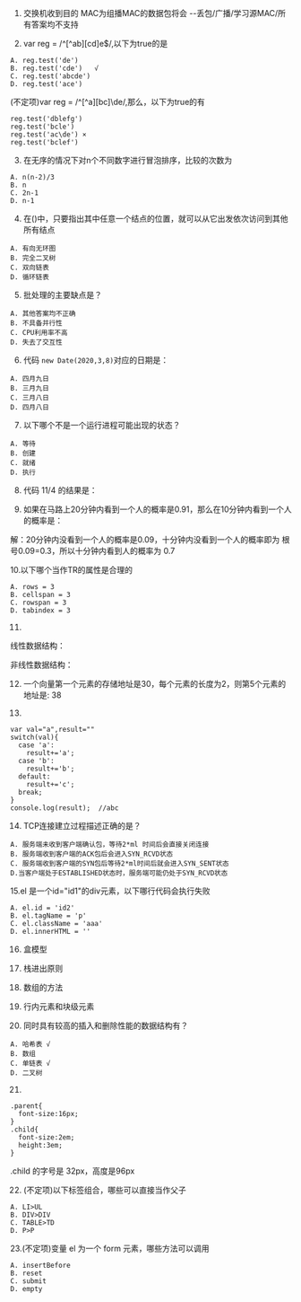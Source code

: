 1. 交换机收到目的 MAC为组播MAC的数据包将会 --丢包/广播/学习源MAC/所有答案均不支持

2. var reg = /^[^ab][cd]e$/,以下为true的是
```
A. reg.test('de')
B. reg.test('cde')   √
C. reg.test('abcde')
D. reg.test('ace')
```

(不定项)var reg = /^[^a][bc]\de/,那么，以下为true的有
```
reg.test('dblefg')
reg.test('bcle') 
reg.test('ac\de') ×
reg.test('bclef')
```

3. 在无序的情况下对n个不同数字进行冒泡排序，比较的次数为
```
A. n(n-2)/3
B. n
C. 2n-1
D. n-1
```
4. 在()中，只要指出其中任意一个结点的位置，就可以从它出发依次访问到其他所有结点
```
A. 有向无环图
B. 完全二叉树
C. 双向链表
D. 循环链表
```
5. 批处理的主要缺点是？
```
A. 其他答案均不正确
B. 不具备并行性
C. CPU利用率不高
D. 失去了交互性
```
6. 代码 `new Date(2020,3,8)`对应的日期是：
```
A. 四月九日
B. 三月九日
C. 三月八日
D. 四月八日
```
7. 以下哪个不是一个运行进程可能出现的状态？
```
A. 等待
B. 创建
C. 就绪
D. 执行
```
8. 代码 11/4 的结果是：

9. 如果在马路上20分钟内看到一个人的概率是0.91，那么在10分钟内看到一个人的概率是：

解：20分钟内没看到一个人的概率是0.09，十分钟内没看到一个人的概率即为 根号0.09=0.3，所以十分钟内看到人的概率为 0.7

10.以下哪个当作TR的属性是合理的
```
A. rows = 3
B. cellspan = 3
C. rowspan = 3
D. tabindex = 3
```

11.
线性数据结构：

非线性数据结构：

12. 一个向量第一个元素的存储地址是30，每个元素的长度为2，则第5个元素的地址是: 38

13. 
```
var val="a",result=""
switch(val){
  case 'a':
    result+='a';
  case 'b':
    result+='b';
  default:
    result+='c';
  break;
}
console.log(result);  //abc
```

14. TCP连接建立过程描述正确的是？
```
A. 服务端未收到客户端确认包，等待2*ml 时间后会直接关闭连接
B. 服务端收到客户端的ACK包后会进入SYN_RCVD状态
C. 服务端收到客户端的SYN包后等待2*ml时间后就会进入SYN_SENT状态
D.当客户端处于ESTABLISHED状态时，服务端可能仍处于SYN_RCVD状态
```
15.el 是一个id="id1"的div元素，以下哪行代码会执行失败
```
A. el.id = 'id2'
B. el.tagName = 'p'
C. el.className = 'aaa'
D. el.innerHTML = ''
```
16. 盒模型

17. 栈进出原则

18. 数组的方法

19. 行内元素和块级元素

20. 同时具有较高的插入和删除性能的数据结构有？
```
A. 哈希表 √
B. 数组
C. 单链表 √
D. 二叉树
```

21.
```
.parent{
  font-size:16px;
}
.child{
  font-size:2em;
  height:3em; 
}
```
.child 的字号是 32px，高度是96px

22. (不定项)以下标签组合，哪些可以直接当作父子
```
A. LI>UL
B. DIV>DIV
C. TABLE>TD
D. P>P
```

23.(不定项)变量 el 为一个 form 元素，哪些方法可以调用
```
A. insertBefore
B. reset
C. submit
D. empty
```

